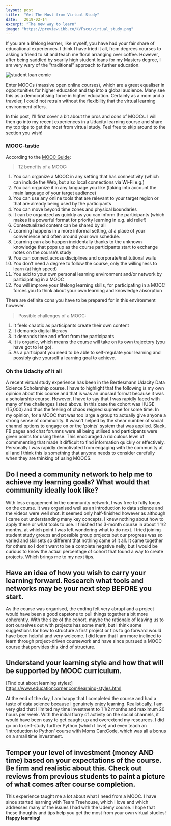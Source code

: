 ```yaml
---
layout: post
title:  "Get The Most from Virtual Study"
date:   2019-02-14
excerpt: "The new way to learn"
image: "https://preview.ibb.co/kVFsco/virtual_study.png"
---
```


If you are a lifelong learner, like myself, you have had your fair share of educational experiences. I think I have tried it all, from degrees courses to asking a friend to sit and teach me floral arranging over coffee. However, after being saddled by scarily high student loans for my Masters degree, I am very wary of the "traditional" approach to further education.  

![student loan comic](https://image.ibb.co/icmhco/16a9bc3ee4eb32a87c18cd3c713ef07c.jpg)

Enter MOOCs (massive open online courses), which are a great equaliser in opportunities for higher education and tap into a global audience. Many see this as a democratising force in higher education. Certainly as a mom and a traveler, I could not retrain without the flexibility that the virtual learning environment offers.

In this post, I'll first cover a bit about the pros and cons of MOOCs. I will then go into my recent experiences in a Udacity learning course and share my top tips to get the most from virtual study. Feel free to skip around to the section you wish!

### MOOC-tastic

According to the [MOOC Guide](http://moocguide.wikispaces.com/2.+Benefits+and+challenges+of+a+MOOC):
>12 benefits of a MOOC:
1.    You can organize a MOOC in any setting that has connectivity (which can include the Web, but also local connections via Wi-Fi e.g.)
2.    You can organize it in any language you like (taking into account the main language of your target audience)
3.    You can use any online tools that are relevant to your target region or that are already being used by the participants
4.    You can move beyond time zones and physical boundaries
5.    It can be organized as quickly as you can inform the participants (which makes it a powerful format for priority learning in e.g. aid relief)
6.    Contextualized content can be shared by all
7.    Learning happens in a more informal setting, at a place of your convenience and often around your own schedule.
8.    Learning can also happen incidentally thanks to the unknown knowledge that pops up as the course participants start to exchange notes on the course’s study
9.    You can connect across disciplines and corporate/institutional walls
10.   You don’t need a degree to follow the course, only the willingness to learn (at high speed)
11.   You add to your own personal learning environment and/or network by participating in a MOOC
12.   You will improve your lifelong learning skills, for participating in a MOOC forces you to think about your own learning and knowledge absorption

There are definite cons you have to be prepared for in this environment however.
>Possible challenges of a MOOC:
1.    It feels chaotic as participants create their own content
2.    It demands digital literacy
3.    It demands time and effort from the participants
4.    It is organic, which means the course will take on its own trajectory (you have got to let go).
5.    As a participant you need to be able to self-regulate your learning and possibly give yourself a learning goal to achieve.

### Oh the Udacity of it all

A recent virtual study experience has been in the Bertlesmann Udacity Data Science Scholarship course. I have to highlight that the following is my own opinion about this course and that is was an unusaul format because it was a scholarship course. However, I have to say that I was rapidly faced with many of the challenges listed above. In this case the cohort was HUGE (15,000) and thus the feeling of chaos reigned supreme for some time. In my opinion, for a MOOC that was too large a group to actually give anyone a strong sense of community. It wasn't helped by the shear number of social channel options to engage on or the 'points' system that was applied. Slack, FB pages and chat forumns were all being utilised and participants were given points for using these. This encouraged a ridiculous level of commmenting that made it difficult to find information quickly or effectively. Personally I was rapidly demotivated from engaging with the community at all and I think this is something that anyone needs to consider carefully when they are thinking of using MOOCS. 

## Do I need a community network to help me to achieve my learning goals? What would that community ideally look like?

With less engagement in the community network, I was free to fully focus on the course. It was organised well as an introduction to data science and the videos were well shot. It seemed only half-finished however as although I came out understanding many key concepts, I knew nothing about how to apply these or what tools to use. I finished ths 3-month course in about 1 1/2 months, at which point I was left wondering what to do next. I tried joining student study groups and possible group projects but our progress was so varied and skillsets so different that nothing came of it all. It came together for others so I don't want to be a complete negative nelly, but I would be curious to know the actual percentage of cohort that found a way to create projects. Which brings me to my next tips.

## Have an idea of how you wish to carry your learning forward. Research what tools and networks may be your next step BEFORE you start.

As the course was organised, the ending felt very abrupt and a project would have been a good capstone to pull things together a bit more coherently. With the size of the cohort, maybe the rationale of leaving us to sort ourselves out with projects has some merit, but I think some suggestions for how to structure a first project or tips to go forward would have been helpful and very welcome. I did learn that I am more inclined to learn through project-driven coursework and have since pursued a MOOC course that porvides this kind of structure.

## Understand your learning style and how that will be supported by MOOC curriculum.
[Find out about learning styles:] <https://www.educationcorner.com/learning-styles.html>

At the end of the day, I am happy that I completed the course and had a taste of data science because I genuinely enjoy learning. Realistically, I am very glad that I limited my time investment to 1 1/2 months and maximum 20 hours per week. With the initial flurry of activity on the social channels, it would have been easy to get caught up and overextend my resources. I did go on to self-study further Python (which I love) and even teach an 'Introduction to Python' course with Moms Can:Code, which was all a bonus on a small time investment. 

## Temper your level of investment (money AND time) based on your expectations of the course. Be firm and realistic about this. Check out reviews from previous students to paint a picture of what comes after course completion.

This experience taught me a lot about what I need from a MOOC. I have since started learning with Team Treehouse, which I love and which addresses many of the issues I had with the Udemy course. I hope that these thoughts and tips help you get the most from your own virtual studies! **Happy learning!**

